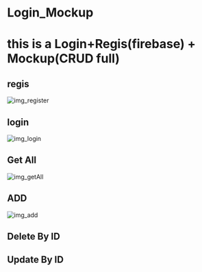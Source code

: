 # Login_Mockup
# this is a Login+Regis(firebase) + Mockup(CRUD full)

## regis

![img_register](https://user-images.githubusercontent.com/66524011/101991613-92502980-3ce0-11eb-9304-65c435ca60ed.PNG)

## login

![img_login](https://user-images.githubusercontent.com/66524011/101991663-da6f4c00-3ce0-11eb-8a86-de55a8c08db0.PNG)

## Get All

![img_getAll](https://user-images.githubusercontent.com/66524011/101991721-1f937e00-3ce1-11eb-81f3-3828e5e8afed.PNG)


## ADD

![img_add](https://user-images.githubusercontent.com/66524011/101991744-376b0200-3ce1-11eb-91d0-bbc49afe7621.PNG)


## Delete By ID

## Update By ID

